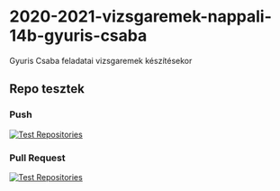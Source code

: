 # 2020-2021-vizsgaremek-nappali-14b-gyuris-csaba
Gyuris Csaba feladatai vizsgaremek készítésekor
## Repo tesztek
### Push
[![Test Repositories](https://github.com/2021-2022-vizsgaremek-nappali-14b/2020-2021-vizsgaremek-nappali-14b-gyuris-csaba/actions/workflows/tesztek.yml/badge.svg?event=push)](https://github.com/2021-2022-vizsgaremek-nappali-14b/2020-2021-vizsgaremek-nappali-14b-gyuris-csaba/actions/workflows/tesztek.yml)
### Pull Request
[![Test Repositories](https://github.com/2021-2022-vizsgaremek-nappali-14b/2020-2021-vizsgaremek-nappali-14b-gyuris-csaba/actions/workflows/tesztek.yml/badge.svg?event=pull_request)](https://github.com/2021-2022-vizsgaremek-nappali-14b/2020-2021-vizsgaremek-nappali-14b-gyuris-csaba/actions/workflows/tesztek.yml)

